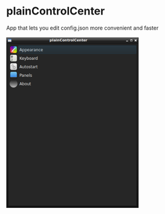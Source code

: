# plainControlCenter

App that lets you edit config.json more convenient and faster<br><br>
<img src="pcc-0.4.2.png" width="350">

